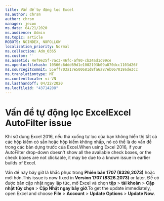 ```yaml
---
title: Vấn đề tự động lọc Excel
ms.author: chrsm
author: chrsm
manager: jecon
ms.date: 04/21/2020
ms.audience: Admin
ms.topic: article
ROBOTS: NOINDEX, NOFOLLOW
localization_priority: Normal
ms.collection: Adm_O365
ms.custom: ''
ms.assetid: 4ef9e25f-7ac3-46fc-af90-cb24ad1c99ce
ms.openlocfilehash: 10566c6ddd69d1e1002193b09a070dcc1103d26f
ms.sourcegitcommit: 55eff703a17e500681d8fa6a87eb067019ade3cc
ms.translationtype: MT
ms.contentlocale: vi-VN
ms.lasthandoff: 04/22/2020
ms.locfileid: "43714208"
---
```

# <a name="excel-autofilter-issue"></a><span data-ttu-id="8b0b5-102">Vấn đề tự động lọc Excel</span><span class="sxs-lookup"><span data-stu-id="8b0b5-102">Excel AutoFilter issue</span></span>

<span data-ttu-id="8b0b5-103">Khi sử dụng Excel 2016, nếu thả xuống tự lọc của bạn không hiển thị tất cả các hộp kiểm có sẵn hoặc hộp kiểm không nhấp, nó có thể là do vấn đề trong các bản dựng trước của Excel.</span><span class="sxs-lookup"><span data-stu-id="8b0b5-103">When using Excel 2016, if your AutoFilter drop-down doesn't show all the available check boxes, or the check boxes are not clickable, it may be due to a known issue in earlier builds of Excel.</span></span> 
  
<span data-ttu-id="8b0b5-104">Vấn đề này bây giờ là khắc phục trong **Phiên bản 1707 (8326,2073)** hoặc mới hơn.</span><span class="sxs-lookup"><span data-stu-id="8b0b5-104">This issue is now fixed in **Version 1707 (8326.2073)** or later.</span></span> <span data-ttu-id="8b0b5-105">Để có được bản cập nhật ngay lập tức, mở Excel và chọn **tệp** \> **tài khoản** \> **Cập nhật tùy chọn** \> **Cập Nhật ngay bây giờ**.</span><span class="sxs-lookup"><span data-stu-id="8b0b5-105">To get the update immediately, open Excel and choose **File** \> **Account** \> **Update Options** \> **Update Now**.</span></span>
  

